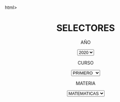 html>

<head> 

</head>

<body>

<center>

<h1>SELECTORES</h1>

<html>

<head> 

</head>

<body>





<label for="nombres"> AÑO </label>

<select name="nombres" id="nombres"> 

<option>2020</option>

<option>2022</option>

<option>2023</option>

<option>2024</option>

<option>2025</option>

<option>2026</option>

</select>



</body>

</html>

</body>





<html>

<head> 

</head>

<body>


<label for="nombres"> CURSO </label>

<select name="nombres" id="nombres"> 

<option>PRIMERO</option>

<option>SEGUNDO</option>

<option>TERCERO</option>

<option>CUARTO</option>

<option>QUINTO</option>

<option>SEXTO</option>

<option>SEPTIMO</option>

<option>OCTAVO</option>

<option>NOVENO</option>

<option>DECIMO</option>

<option>ONCE</option>




</select>

</body>

</html>

</body>







<html>

<head> 

</head>

<body>





<label for="nombres">MATERIA</label>

<select name="nombres" id="nombres"> 

<option>MATEMATICAS</option>

<option>BIOLOGIA</option>

<option>GEOMETRIA</option>

<option>FISICA</option>

<option>GEOGRAFIA</option>

<option>MUSICA</option>

</select>



</body>

</html>

</body>





<html>

<head> 

</head>

<body>
